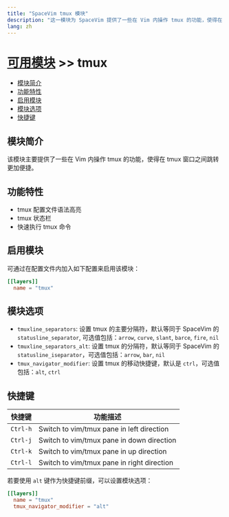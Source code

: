 ```yaml
---
title: "SpaceVim tmux 模块"
description: "这一模块为 SpaceVim 提供了一些在 Vim 内操作 tmux 的功能，使得在 tmux 窗口之间跳转更加便捷。"
lang: zh
---
```


# [可用模块](../) >> tmux

<!-- vim-markdown-toc GFM -->

- [模块简介](#模块简介)
- [功能特性](#功能特性)
- [启用模块](#启用模块)
- [模块选项](#模块选项)
- [快捷键](#快捷键)

<!-- vim-markdown-toc -->

## 模块简介

该模块主要提供了一些在 Vim 内操作 tmux 的功能，使得在 tmux 窗口之间跳转更加便捷。

## 功能特性

- tmux 配置文件语法高亮
- tmux 状态栏
- 快速执行 tmux 命令

## 启用模块

可通过在配置文件内加入如下配置来启用该模块：

```toml
[[layers]]
  name = "tmux"
```

## 模块选项

- `tmuxline_separators`: 设置 tmux 的主要分隔符，默认等同于 SpaceVim 的 `statusline_separator`, 可选值包括：`arrow`, `curve`, `slant`, `barce`, `fire`, `nil`
- `tmuxline_separators_alt`: 设置 tmux 的分隔符，默认等同于 SpaceVim 的 `statusline_iseparator`，可选值包括：`arrow`, `bar`, `nil`
- `tmux_navigator_modifier`: 设置 tmux 的移动快捷键，默认是 `ctrl`，可选值包括：`alt`, `ctrl`

## 快捷键

| 快捷键   | 功能描述                                   |
| -------- | ------------------------------------------ |
| `Ctrl-h` | Switch to vim/tmux pane in left direction  |
| `Ctrl-j` | Switch to vim/tmux pane in down direction  |
| `Ctrl-k` | Switch to vim/tmux pane in up direction    |
| `Ctrl-l` | Switch to vim/tmux pane in right direction |

若要使用 `alt` 键作为快捷键前缀，可以设置模块选项：

```toml
[[layers]]
  name = "tmux"
  tmux_navigator_modifier = "alt"
```
